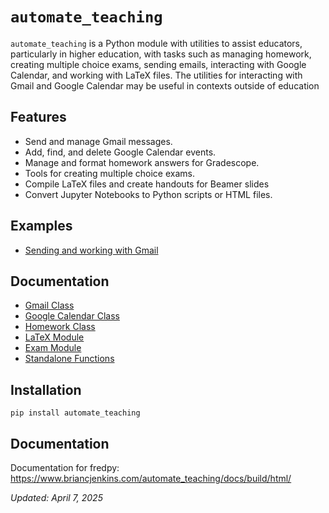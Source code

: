 # `automate_teaching`

`automate_teaching` is a Python module with utilities to assist educators, particularly in higher education, with tasks such as managing homework, creating multiple choice exams, sending emails, interacting with Google Calendar, and working with LaTeX files. The utilities for interacting with Gmail and Google Calendar may be useful in contexts outside of education

## Features
- Send and manage Gmail messages.
- Add, find, and delete Google Calendar events.
- Manage and format homework answers for Gradescope.
- Tools for creating multiple choice exams.
- Compile LaTeX files and create handouts for Beamer slides
- Convert Jupyter Notebooks to Python scripts or HTML files.

## Examples
 - [Sending and working with Gmail](docs/gmail.md)


## Documentation
- [Gmail Class](docs/gmail.md)
- [Google Calendar Class](docs/google_calendar.md)
- [Homework Class](docs/homework.md)
- [LaTeX Module](docs/latex.md)
- [Exam Module](docs/exam.md)
- [Standalone Functions](docs/functions.md)

## Installation
	pip install automate_teaching

## Documentation
Documentation for fredpy: https://www.briancjenkins.com/automate_teaching/docs/build/html/

_Updated: April 7, 2025_


<!-- ## Quickstart -->
